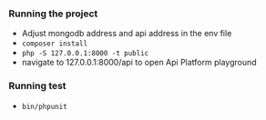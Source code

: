 ### Running the project
* Adjust mongodb address and api address in the env file
* `composer install`
* `php -S 127.0.0.1:8000 -t public`
* navigate to 127.0.0.1:8000/api to open Api Platform playground

### Running test
* `bin/phpunit`
